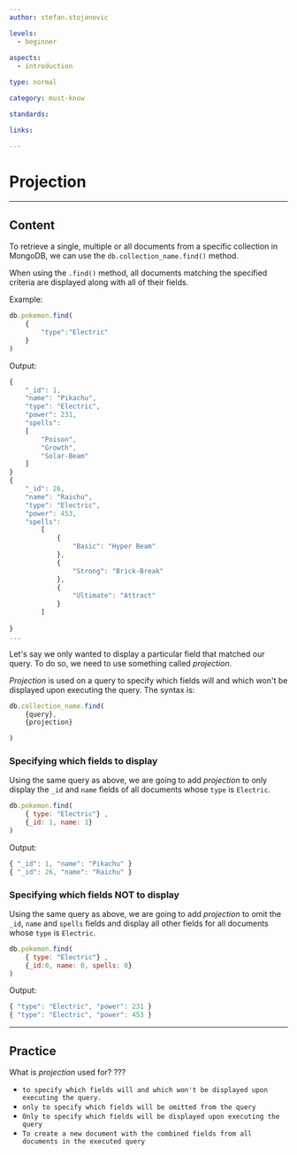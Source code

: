 ```yaml
---
author: stefan.stojanovic

levels:
  - beginner
  
aspects:
  - introduction

type: normal

category: must-know

standards: 

links:

---
```

# Projection
---
## Content

To retrieve a single, multiple or all documents from a specific collection in MongoDB, we can use the `db.collection_name.find()` method.

When using the `.find()` method, all documents matching the specified criteria are displayed along with all of their fields.

Example:
```javascript
db.pokemon.find(
	{
		"type":"Electric"
	}
)
```
Output:
```javascript
{ 
	"_id": 1, 
	"name": "Pikachu", 
	"type": "Electric", 
	"power": 231, 
	"spells":
	[
		"Poison", 
		"Growth", 
		"Solar-Beam" 
	] 
}
{ 
	"_id": 26, 
	"name": "Raichu", 
	"type": "Electric", 
	"power": 453, 
	"spells": 
		[ 
			{ 
				"Basic": "Hyper Beam" 
			}, 
			{ 
				"Strong": "Brick-Break" 
			}, 
			{ 
				"Ultimate": "Attract" 
			} 
		]
		 
}
...
```
Let's say we only wanted to display a particular field that matched our query. To do so, we need to use something called *projection*.

*Projection* is used on a query to specify which fields will and which won't be displayed upon executing the query.
The syntax is:
```javascript
db.collection_name.find(
	{query},
	{projection}

)
```

### Specifying which fields to display
Using the same query as above, we are going to add *projection* to only display the `_id` and `name` fields of all documents whose `type` is `Electric`.
```javascript
db.pokemon.find(
	{ type: "Electric"} ,
	{_id: 1, name: 1}
)
```
Output:
```javascript
{ "_id": 1, "name": "Pikachu" }
{ "_id": 26, "name": "Raichu" }
```

### Specifying which fields NOT to display

Using the same query as above, we are going to add *projection* to omit the `_id`, `name` and `spells` fields and display all other fields for all documents whose `type` is `Electric`.
```javascript
db.pokemon.find(
	{ type: "Electric"} ,
	{_id:0, name: 0, spells: 0}
)
```
Output:
```javascript
{ "type": "Electric", "power": 231 }
{ "type": "Electric", "power": 453 }
```


---
## Practice

What is *projection* used for?
???

* `to specify which fields will and which won't be displayed upon executing the query.`
* `only to specify which fields will be omitted from the query`
* `Only to specify which fields will be displayed upon executing the query`
* `To create a new document with the combined fields from all documents in the executed query`
